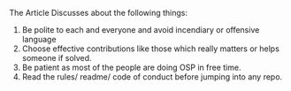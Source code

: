 The Article Discusses about the following things:

1. Be polite to each and everyone and avoid incendiary or offensive language
2. Choose effective contributions like those which really matters or helps someone if solved.
3. Be patient as most of the people are doing OSP in free time.
4. Read the rules/ readme/ code of conduct before jumping into any repo.
